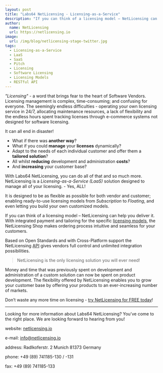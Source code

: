 ```yaml
---
layout: post
title: "Labs64 NetLicensing - Licensing-as-a-Service"
description: "If you can think of a licensing model – NetLicensing can help you deliver it"
author:
  name: NetLicensing
  url: https://netlicensing.io
image:
  url: /img/blog/netlicensing-stage-twitter.jpg
tags:
  - Licensing-as-a-Service
  - LaaS
  - SaaS
  - Pitch
  - Licensing
  - Software Licensing
  - Licensing Models
  - RESTful API
---
```


*"Licensing"* - a word that brings fear to the heart of Software Vendors.
Licensing management is complex, time-consuming; and confusing for everyone.
The seemingly endless difficulties - operating your own licensing service in 24/7, allocating maintenance resources, a lack of flexibility and the endless hours spent tracking licenses through e-commerce systems not designed for software licensing.

It can all end in disaster!

- What if there was **another way**?
- What if you could **manage** your **licenses** dynamically?
- Adapt to the needs of each individual customer and offer them a **tailored solution**?
- All whilst **reducing** development and administration **costs**?
- And **increasing** your customer base?

With Labs64 NetLicensing, you can do all of that and so much more.
NetLicensing is a *Licensing-as-a-Service (LaaS)* solution designed to manage all of your licensing. - Yes, ALL!

It is designed to be as flexible as possible for both vendor and customer; enabling ready-to-use licensing models from *Subscription* to *Floating*, and even letting you build your own customized models.

If you can think of a licensing model – NetLicensing can help you deliver it. With integrated payment and tailoring for the specific [licensing models](/licensing-models/ "NetLicensing Licensing Models"), the NetLicensing Shop makes ordering process intuitive and seamless for your customers.

Based on Open Standards and with Cross-Platform support the NetLicensing [API](https://netlicensing.io/wiki/restful-api) gives vendors full control and unlimited integration possibilities.

> NetLicensing is the only licensing solution you will ever need!

Money and time that was previously spent on development and administration of a custom solution can now be spent on product development.
The flexibility offered by NetLicensing enables you to grow your customer base by offering your products to an ever-increasing number of markets.

Don’t waste any more time on licensing - [try NetLicensing for FREE today](/getting-started/)!

--------

Looking for more information about Labs64 NetLicensing?
You’ve come to the right place. We are looking forward to hearing from you!

website:
[netlicensing.io](https://netlicensing.io)

e-mail:
[info@netlicensing.io](mailto:info@netlicensing.io)

address:
Radlkoferstr. 2 Munich 81373 Germany

phone:
+49 (89) 741185-130 / -131

fax:
+49 (89) 741185-133
